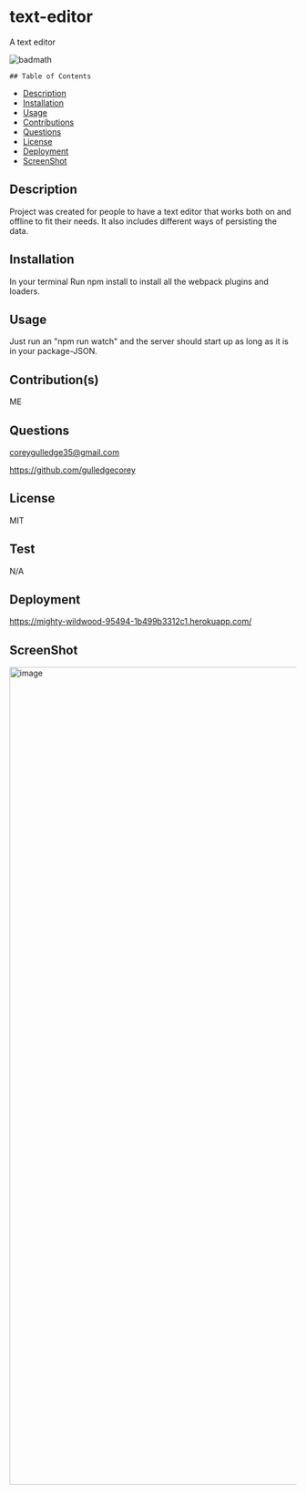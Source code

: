 # text-editor
A text editor

![badmath](https://img.shields.io/github/languages/top/lernantino/badmath)

    ## Table of Contents
- [Description](#Description)
- [Installation](#Installation)
- [Usage](#Usage)
- [Contributions](#Contributions)
- [Questions](#Questions)
- [License](#License)
- [Deployment](#Deployment)
- [ScreenShot](#ScreenShot)

## Description
Project was created for people to have a text editor that works both on and offline to fit their needs. It also includes different ways of persisting the data.

## Installation
In your terminal Run npm install to install all the webpack plugins and loaders.

## Usage
Just run an "npm run watch" and the server should start up as long as it is in your package-JSON.  

## Contribution(s)
ME

## Questions
coreygulledge35@gmail.com

https://github.com/gulledgecorey

## License
MIT

## Test
N/A

## Deployment
https://mighty-wildwood-95494-1b499b3312c1.herokuapp.com/

## ScreenShot
<img width="1437" alt="image" src="https://github.com/gulledgecorey/text-editor/assets/130395149/365ff187-b50e-4c02-b64b-e05e65c48206">

